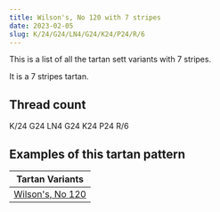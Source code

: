```yaml
---
title: Wilson's, No 120 with 7 stripes
date: 2023-02-05
slug: K/24/G24/LN4/G24/K24/P24/R/6
---
```

This is a list of all the tartan sett variants with 7 stripes.

It is a 7 stripes tartan.


## Thread count
K/24 G24 LN4 G24 K24 P24 R/6

## Examples of this tartan pattern

| Tartan Variants |
|---------------|
| [Wilson's, No 120](/variants/k/24/g24/ln4/g24/k24/p24/r/6-g008000-k000000-lne0e0e0-p800080-rc00000)||
